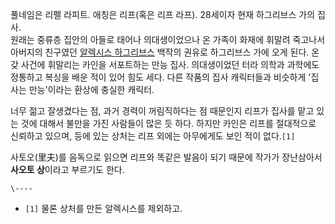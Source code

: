 풀네임은 리펠 라피트. 애칭은 리프(혹은 리프 라프). 28세이자 현재 하그리브스 가의 집사.  
원래는 중류층 집안의 아들로 태어나 의대생이었으나 온 가족이 화재에 휘말려 죽고나서 아버지의 친구였던 [알렉시스 하그리브스](%EC%95%8C%EB%A0%89%EC%8B%9C%EC%8A%A4%20%ED%95%98%EA%B7%B8%EB%A6%AC%EB%B8%8C%EC%8A%A4.md) 백작의 권유로 하그리브스 가에 오게 된다. 온갖 사건에 휘말리는 카인을 서포트하는 만능 집사. 의대생이었던 터라 의학과 과학에도
정통하고 복싱을 배운 적이 있어 힘도 세다. 다른 작품의 집사 캐릭터들과 비슷하게 '집사는 만능'이라는 환상에 충실한 캐릭터.

너무 젊고 잘생겼다는 점, 과거 경력이 꺼림직하다는 점 때문인지 리프가 집사를 맡고 있는 것에 대해서 불만을 가진 사람들이 많은 듯 하다.
하지만 카인은 리프를 절대적으로 신뢰하고 있으며, 등에 있는 상처는 리프 외에는 아무에게도 보인 적이 없다.`[1]`

사토오(里夫)를 음독으로 읽으면 리프와 똑같은 발음이 되기 때문에 작가가 장난삼아서 **사오토 상**이라고 부르기도 한다.

`\----`

  * `[1]` 물론 상처를 만든 알렉시스를 제외하고.

